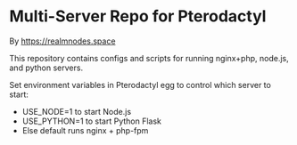 # Multi-Server Repo for Pterodactyl

By https://realmnodes.space

This repository contains configs and scripts for running nginx+php, node.js, and python servers.

Set environment variables in Pterodactyl egg to control which server to start:

- USE_NODE=1 to start Node.js
- USE_PYTHON=1 to start Python Flask
- Else default runs nginx + php-fpm

